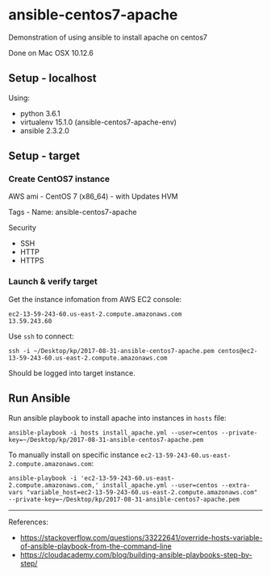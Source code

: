 # ansible-centos7-apache

Demonstration of using ansible to install apache on centos7

Done on Mac OSX 10.12.6

## Setup - localhost

Using:
 * python 3.6.1
 * virtualenv 15.1.0 (ansible-centos7-apache-env)
 * ansible 2.3.2.0

## Setup - target

### Create CentOS7 instance

AWS ami - CentOS 7 (x86\_64) - with Updates HVM

Tags - Name: ansible-centos7-apache

Security
 * SSH
 * HTTP
 * HTTPS

### Launch & verify target

Get the instance infomation from AWS EC2 console:

```
ec2-13-59-243-60.us-east-2.compute.amazonaws.com
13.59.243.60
```

Use `ssh` to connect:

```
ssh -i ~/Desktop/kp/2017-08-31-ansible-centos7-apache.pem centos@ec2-13-59-243-60.us-east-2.compute.amazonaws.com
```

Should be logged into target instance.

## Run Ansible

Run ansible playbook to install apache into instances in `hosts` file:

```
ansible-playbook -i hosts install_apache.yml --user=centos --private-key=~/Desktop/kp/2017-08-31-ansible-centos7-apache.pem 
```

To manually install on specific instance `ec2-13-59-243-60.us-east-2.compute.amazonaws.com`:

```
ansible-playbook -i 'ec2-13-59-243-60.us-east-2.compute.amazonaws.com,' install_apache.yml --user=centos --extra-vars "variable_host=ec2-13-59-243-60.us-east-2.compute.amazonaws.com" --private-key=~/Desktop/kp/2017-08-31-ansible-centos7-apache.pem 
```

----

References:
 * https://stackoverflow.com/questions/33222641/override-hosts-variable-of-ansible-playbook-from-the-command-line
 * https://cloudacademy.com/blog/building-ansible-playbooks-step-by-step/

